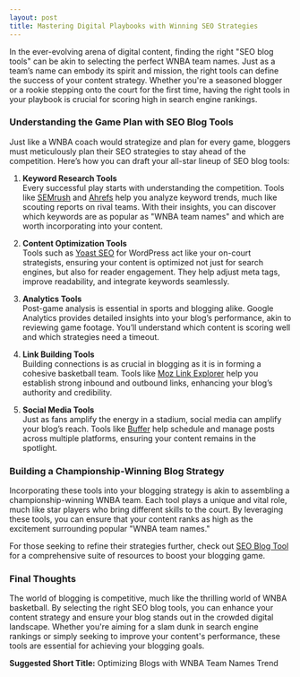```yaml
---
layout: post
title: Mastering Digital Playbooks with Winning SEO Strategies
---
```



In the ever-evolving arena of digital content, finding the right "SEO blog tools" can be akin to selecting the perfect WNBA team names. Just as a team’s name can embody its spirit and mission, the right tools can define the success of your content strategy. Whether you're a seasoned blogger or a rookie stepping onto the court for the first time, having the right tools in your playbook is crucial for scoring high in search engine rankings.

### Understanding the Game Plan with SEO Blog Tools

Just like a WNBA coach would strategize and plan for every game, bloggers must meticulously plan their SEO strategies to stay ahead of the competition. Here’s how you can draft your all-star lineup of SEO blog tools:

1. **Keyword Research Tools**  
   Every successful play starts with understanding the competition. Tools like [SEMrush](https://www.semrush.com) and [Ahrefs](https://ahrefs.com) help you analyze keyword trends, much like scouting reports on rival teams. With their insights, you can discover which keywords are as popular as "WNBA team names" and which are worth incorporating into your content.

2. **Content Optimization Tools**  
   Tools such as [Yoast SEO](https://yoast.com/wordpress/plugins/seo/) for WordPress act like your on-court strategists, ensuring your content is optimized not just for search engines, but also for reader engagement. They help adjust meta tags, improve readability, and integrate keywords seamlessly.

3. **Analytics Tools**  
   Post-game analysis is essential in sports and blogging alike. Google Analytics provides detailed insights into your blog’s performance, akin to reviewing game footage. You’ll understand which content is scoring well and which strategies need a timeout.

4. **Link Building Tools**  
   Building connections is as crucial in blogging as it is in forming a cohesive basketball team. Tools like [Moz Link Explorer](https://moz.com/link-explorer) help you establish strong inbound and outbound links, enhancing your blog’s authority and credibility.

5. **Social Media Tools**  
   Just as fans amplify the energy in a stadium, social media can amplify your blog’s reach. Tools like [Buffer](https://buffer.com) help schedule and manage posts across multiple platforms, ensuring your content remains in the spotlight.

### Building a Championship-Winning Blog Strategy

Incorporating these tools into your blogging strategy is akin to assembling a championship-winning WNBA team. Each tool plays a unique and vital role, much like star players who bring different skills to the court. By leveraging these tools, you can ensure that your content ranks as high as the excitement surrounding popular "WNBA team names."

For those seeking to refine their strategies further, check out [SEO Blog Tool](https://seoblogtool.com/) for a comprehensive suite of resources to boost your blogging game.

### Final Thoughts

The world of blogging is competitive, much like the thrilling world of WNBA basketball. By selecting the right SEO blog tools, you can enhance your content strategy and ensure your blog stands out in the crowded digital landscape. Whether you're aiming for a slam dunk in search engine rankings or simply seeking to improve your content's performance, these tools are essential for achieving your blogging goals.

**Suggested Short Title:** Optimizing Blogs with WNBA Team Names Trend